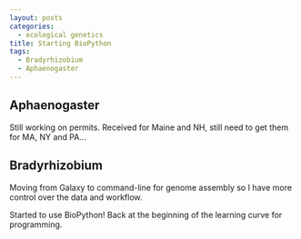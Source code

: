 ```yaml
---
layout: posts
categories:
  - ecological genetics
title: Starting BioPython
tags:
  - Bradyrhizobium
  - Aphaenogaster
---
```


## Aphaenogaster

Still working on permits. Received for Maine and NH, still need to get them for MA, NY and PA...

## Bradyrhizobium

Moving from Galaxy to command-line for genome assembly so I have more control over the data and workflow.

Started to use BioPython!  Back at the beginning of the learning curve for programming.

